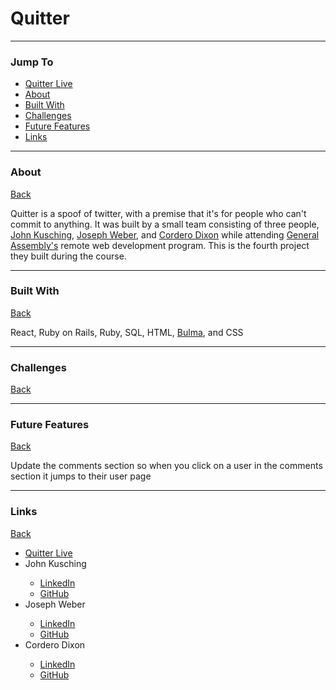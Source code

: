 # Quitter
<hr id="top">
<h3>Jump To</h3>

<ul>
<li><a href="https://quitter-app.herokuapp.com/">Quitter Live</a></li>
<li><a href="#about">About</a></li>
<li><a href="#built">Built With</a></li>
<li><a href="#challenges">Challenges</a></li>
<li><a href="#future">Future Features</a></li>
<li><a href="#links">Links</a></li>
</ul>

<hr id="about">
<h3>About</h3>
<a href="#top">Back</a>
<br>
<p>Quitter is a spoof of twitter, with a premise that it's for people who can't commit to anything.  It was built by a small team consisting of three people, <a href="#john">John Kusching</a>, <a href="#joseph">Joseph Weber</a>, and <a href="#cordero">Cordero Dixon</a> while attending <a href="https://generalassemb.ly/">General Assembly's</a> remote web development program.  This is the fourth project they built during the course.</p>

<hr id="built">
<h3>Built With</h3>
<a href="#top">Back</a>
<br>
<p>React, Ruby on Rails, Ruby, SQL, HTML, <a href="https://bulma.io/">Bulma</a>, and CSS</p>

<hr id="challenges">
<h3>Challenges</h3>
<a href="#top">Back</a>
<br>
<p></p>

<hr id="future">
<h3>Future Features</h3>
<a href="#top">Back</a>
<br>
<p>Update the comments section so when you click on a user in the comments section it jumps to their user page</p>

<hr id="links">
<h3>Links</h3>
<a href="#top">Back</a>
<br>

<ul>
<li><a href="https://quitter-app.herokuapp.com/">Quitter Live</a></li>
<li id="john">John Kusching</li>
<ul>
<li><a href="https://www.linkedin.com/in/kusching/">LinkedIn</a></li>
<li><a href="https://github.com/johnzxcvbnm">GitHub</a></li>
</ul>
<li id="joseph">Joseph Weber</li>
<ul>
<li><a href="https://www.linkedin.com/in/joseph-t-weber/">LinkedIn</a></li>
<li><a href="https://github.com/joseph-weber">GitHub</a></li>
</ul>
<li id="cordero">Cordero Dixon</li>
<ul>
<li><a href="https://www.linkedin.com/in/corderodixon/">LinkedIn</a></li>
<li><a href="https://github.com/12Developer">GitHub</a></li>
</ul>
</ul>
